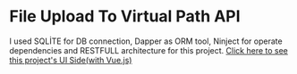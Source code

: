 # File Upload To Virtual Path API
I used SQLİTE for DB connection, Dapper as ORM tool, Ninject for operate dependencies and RESTFULL architecture for this project. 
[Click here to see this project's UI Side(with Vue.js)](https://github.com/afatih/File-Upload-to-Virtual-Path-UI "UI Side")

